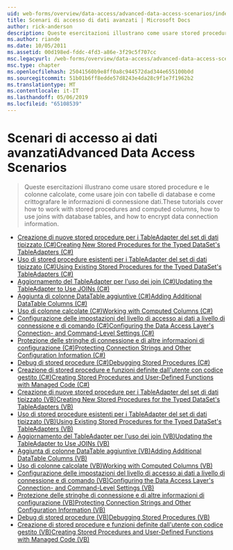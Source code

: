 ```yaml
---
uid: web-forms/overview/data-access/advanced-data-access-scenarios/index
title: Scenari di accesso di dati avanzati | Microsoft Docs
author: rick-anderson
description: Queste esercitazioni illustrano come usare stored procedure e le colonne calcolate e come usare join con tabelle di database come crittografare le informazioni di connessione dati...
ms.author: riande
ms.date: 10/05/2011
ms.assetid: 00d198ed-fddc-4fd3-a86e-3f29c5f707cc
msc.legacyurl: /web-forms/overview/data-access/advanced-data-access-scenarios
msc.type: chapter
ms.openlocfilehash: 25041560b9e8ff0a8c944572dad344e655100b0d
ms.sourcegitcommit: 51b01b6ff8edde57d8243e4da28c9f1e7f1962b2
ms.translationtype: MT
ms.contentlocale: it-IT
ms.lasthandoff: 05/06/2019
ms.locfileid: "65108539"
---
```

# <a name="advanced-data-access-scenarios"></a><span data-ttu-id="a7839-103">Scenari di accesso ai dati avanzati</span><span class="sxs-lookup"><span data-stu-id="a7839-103">Advanced Data Access Scenarios</span></span>

> <span data-ttu-id="a7839-104">Queste esercitazioni illustrano come usare stored procedure e le colonne calcolate, come usare join con tabelle di database e come crittografare le informazioni di connessione dati.</span><span class="sxs-lookup"><span data-stu-id="a7839-104">These tutorials cover how to work with stored procedures and computed columns, how to use joins with database tables, and how to encrypt data connection information.</span></span>

- [<span data-ttu-id="a7839-105">Creazione di nuove stored procedure per i TableAdapter del set di dati tipizzato (C#)</span><span class="sxs-lookup"><span data-stu-id="a7839-105">Creating New Stored Procedures for the Typed DataSet's TableAdapters (C#)</span></span>](creating-new-stored-procedures-for-the-typed-dataset-s-tableadapters-cs.md)
- [<span data-ttu-id="a7839-106">Uso di stored procedure esistenti per i TableAdapter del set di dati tipizzato (C#)</span><span class="sxs-lookup"><span data-stu-id="a7839-106">Using Existing Stored Procedures for the Typed DataSet's TableAdapters (C#)</span></span>](using-existing-stored-procedures-for-the-typed-dataset-s-tableadapters-cs.md)
- [<span data-ttu-id="a7839-107">Aggiornamento del TableAdapter per l'uso dei join (C#)</span><span class="sxs-lookup"><span data-stu-id="a7839-107">Updating the TableAdapter to Use JOINs (C#)</span></span>](updating-the-tableadapter-to-use-joins-cs.md)
- [<span data-ttu-id="a7839-108">Aggiunta di colonne DataTable aggiuntive (C#)</span><span class="sxs-lookup"><span data-stu-id="a7839-108">Adding Additional DataTable Columns (C#)</span></span>](adding-additional-datatable-columns-cs.md)
- [<span data-ttu-id="a7839-109">Uso di colonne calcolate (C#)</span><span class="sxs-lookup"><span data-stu-id="a7839-109">Working with Computed Columns (C#)</span></span>](working-with-computed-columns-cs.md)
- [<span data-ttu-id="a7839-110">Configurazione delle impostazioni del livello di accesso ai dati a livello di connessione e di comando (C#)</span><span class="sxs-lookup"><span data-stu-id="a7839-110">Configuring the Data Access Layer's Connection- and Command-Level Settings (C#)</span></span>](configuring-the-data-access-layer-s-connection-and-command-level-settings-cs.md)
- [<span data-ttu-id="a7839-111">Protezione delle stringhe di connessione e di altre informazioni di configurazione (C#)</span><span class="sxs-lookup"><span data-stu-id="a7839-111">Protecting Connection Strings and Other Configuration Information (C#)</span></span>](protecting-connection-strings-and-other-configuration-information-cs.md)
- [<span data-ttu-id="a7839-112">Debug di stored procedure (C#)</span><span class="sxs-lookup"><span data-stu-id="a7839-112">Debugging Stored Procedures (C#)</span></span>](debugging-stored-procedures-cs.md)
- [<span data-ttu-id="a7839-113">Creazione di stored procedure e funzioni definite dall'utente con codice gestito (C#)</span><span class="sxs-lookup"><span data-stu-id="a7839-113">Creating Stored Procedures and User-Defined Functions with Managed Code (C#)</span></span>](creating-stored-procedures-and-user-defined-functions-with-managed-code-cs.md)
- [<span data-ttu-id="a7839-114">Creazione di nuove stored procedure per i TableAdapter del set di dati tipizzato (VB)</span><span class="sxs-lookup"><span data-stu-id="a7839-114">Creating New Stored Procedures for the Typed DataSet's TableAdapters (VB)</span></span>](creating-new-stored-procedures-for-the-typed-dataset-s-tableadapters-vb.md)
- [<span data-ttu-id="a7839-115">Uso di stored procedure esistenti per i TableAdapter del set di dati tipizzato (VB)</span><span class="sxs-lookup"><span data-stu-id="a7839-115">Using Existing Stored Procedures for the Typed DataSet's TableAdapters (VB)</span></span>](using-existing-stored-procedures-for-the-typed-dataset-s-tableadapters-vb.md)
- [<span data-ttu-id="a7839-116">Aggiornamento del TableAdapter per l'uso dei join (VB)</span><span class="sxs-lookup"><span data-stu-id="a7839-116">Updating the TableAdapter to Use JOINs (VB)</span></span>](updating-the-tableadapter-to-use-joins-vb.md)
- [<span data-ttu-id="a7839-117">Aggiunta di colonne DataTable aggiuntive (VB)</span><span class="sxs-lookup"><span data-stu-id="a7839-117">Adding Additional DataTable Columns (VB)</span></span>](adding-additional-datatable-columns-vb.md)
- [<span data-ttu-id="a7839-118">Uso di colonne calcolate (VB)</span><span class="sxs-lookup"><span data-stu-id="a7839-118">Working with Computed Columns (VB)</span></span>](working-with-computed-columns-vb.md)
- [<span data-ttu-id="a7839-119">Configurazione delle impostazioni del livello di accesso ai dati a livello di connessione e di comando (VB)</span><span class="sxs-lookup"><span data-stu-id="a7839-119">Configuring the Data Access Layer's Connection- and Command-Level Settings (VB)</span></span>](configuring-the-data-access-layer-s-connection-and-command-level-settings-vb.md)
- [<span data-ttu-id="a7839-120">Protezione delle stringhe di connessione e di altre informazioni di configurazione (VB)</span><span class="sxs-lookup"><span data-stu-id="a7839-120">Protecting Connection Strings and Other Configuration Information (VB)</span></span>](protecting-connection-strings-and-other-configuration-information-vb.md)
- [<span data-ttu-id="a7839-121">Debug di stored procedure (VB)</span><span class="sxs-lookup"><span data-stu-id="a7839-121">Debugging Stored Procedures (VB)</span></span>](debugging-stored-procedures-vb.md)
- [<span data-ttu-id="a7839-122">Creazione di stored procedure e funzioni definite dall'utente con codice gestito (VB)</span><span class="sxs-lookup"><span data-stu-id="a7839-122">Creating Stored Procedures and User-Defined Functions with Managed Code (VB)</span></span>](creating-stored-procedures-and-user-defined-functions-with-managed-code-vb.md)
